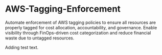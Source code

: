 # AWS-Tagging-Enforcement
Automate enforcement of AWS tagging policies to ensure all resources are properly tagged for cost allocation, accountability, and governance. Enable visibility through FinOps-driven cost categorization and reduce financial waste due to untagged resources.

Adding test text.
